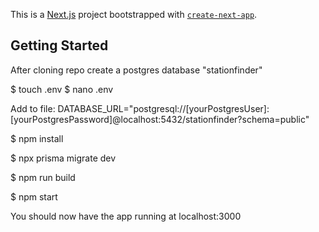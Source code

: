 This is a [Next.js](https://nextjs.org/) project bootstrapped with [`create-next-app`](https://github.com/vercel/next.js/tree/canary/packages/create-next-app).

## Getting Started

After cloning repo create a postgres database "stationfinder"

$ touch .env
$ nano .env

Add to file:
DATABASE_URL="postgresql://[yourPostgresUser]:[yourPostgresPassword]@localhost:5432/stationfinder?schema=public"

$ npm install

$ npx prisma migrate dev

$ npm run build

$ npm start

You should now have the app running at localhost:3000
